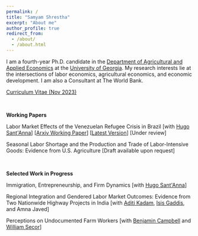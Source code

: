 ```yaml
---
permalink: /
title: "Samyam Shrestha"
excerpt: "About me"
author_profile: true
redirect_from: 
  - /about/
  - /about.html
---
```


I am a fourth-year Ph.D. candidate in the [Department of Agricultural and Applied Economics](https://agecon.uga.edu/) at the [University of Georgia](https://uga.edu). My research interests lie at the intersections of labor economics, agricultural economics, and economic development. I am also a Consultant at The World Bank.

[Curriculum Vitae (Nov 2023)](https://shsamyam.github.io/files/CV_Oct_13.pdf)

<p>&nbsp;</p>

**Working Papers**

Labor Market Effects of the Venezuelan Refugee Crisis in Brazil [with [Hugo Sant'Anna](https://hsantanna.org/)] [[Arxiv Working Paper](https://arxiv.org/abs/2302.04201)] [[Latest Version](https://shsamyam.github.io/files/SantAnnaShrestha2023.pdf)] [Under review]

Seasonal Labor Shortage and the Production and Trade of Labor-Intensive Goods: Evidence from U.S. Agriculture [Draft available upon request]

<p>&nbsp;</p>

**Selected Work in Progress**

Immigration, Entrepreneurship, and Firm Dynamics [with [Hugo Sant'Anna](https://hsantanna.org/)]

Regional Integration and Gendered Labor Market Outcomes: Evidence from Two Nationwide Highway Projects in India [with [Aditi Kadam](https://aditikadam.com/), [Isis Gaddis](https://blogs.worldbank.org/team/isis-gaddis), and Amna Javed]

Perceptions on Undocumented Farm Workers [with [Benjamin Campbell](https://agecon.uga.edu/people/faculty/benjamin-campbell.html) and [William Secor](https://agecon.uga.edu/people/faculty/will-secor.html)]
